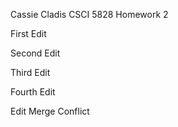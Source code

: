 Cassie Cladis
CSCI 5828
Homework 2

First Edit

Second Edit

Third Edit

Fourth Edit

Edit Merge Conflict 